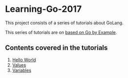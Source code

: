 # Learning-Go-2017
This project consists of a series of tutorials about GoLang.

This series of tutorials are on [based on Go by Example](https://gobyexample.com/).

## Contents covered in the tutorials

1. [Hello World](./01_Hello_World)
2. [Values](./02_Values)
3. [Variables](./03_Variables)
